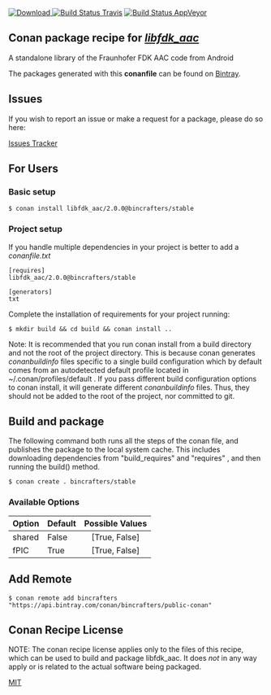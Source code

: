 [![Download](https://api.bintray.com/packages/bincrafters/public-conan/libfdk_aac%3Abincrafters/images/download.svg) ](https://bintray.com/bincrafters/public-conan/libfdk_aac%3Abincrafters/_latestVersion)
[![Build Status Travis](https://travis-ci.com/bincrafters/conan-libfdk_aac.svg?branch=stable%2F2.0.0)](https://travis-ci.com/bincrafters/conan-libfdk_aac)
[![Build Status AppVeyor](https://ci.appveyor.com/api/projects/status/github/bincrafters/conan-libfdk_aac?branch=stable%2F2.0.0&svg=true)](https://ci.appveyor.com/project/bincrafters/conan-libfdk_aac)

## Conan package recipe for [*libfdk_aac*](https://sourceforge.net/projects/opencore-amr/)

A standalone library of the Fraunhofer FDK AAC code from Android

The packages generated with this **conanfile** can be found on [Bintray](https://bintray.com/bincrafters/public-conan/libfdk_aac%3Abincrafters).


## Issues

If you wish to report an issue or make a request for a package, please do so here:

[Issues Tracker](https://github.com/bincrafters/community/issues)


## For Users

### Basic setup

    $ conan install libfdk_aac/2.0.0@bincrafters/stable

### Project setup

If you handle multiple dependencies in your project is better to add a *conanfile.txt*

    [requires]
    libfdk_aac/2.0.0@bincrafters/stable

    [generators]
    txt

Complete the installation of requirements for your project running:

    $ mkdir build && cd build && conan install ..

Note: It is recommended that you run conan install from a build directory and not the root of the project directory.  This is because conan generates *conanbuildinfo* files specific to a single build configuration which by default comes from an autodetected default profile located in ~/.conan/profiles/default .  If you pass different build configuration options to conan install, it will generate different *conanbuildinfo* files.  Thus, they should not be added to the root of the project, nor committed to git.


## Build and package

The following command both runs all the steps of the conan file, and publishes the package to the local system cache.  This includes downloading dependencies from "build_requires" and "requires" , and then running the build() method.

    $ conan create . bincrafters/stable


### Available Options
| Option        | Default | Possible Values  |
| ------------- |:----------------- |:------------:|
| shared      | False |  [True, False] |
| fPIC      | True |  [True, False] |


## Add Remote

    $ conan remote add bincrafters "https://api.bintray.com/conan/bincrafters/public-conan"


## Conan Recipe License

NOTE: The conan recipe license applies only to the files of this recipe, which can be used to build and package libfdk_aac.
It does *not* in any way apply or is related to the actual software being packaged.

[MIT](https://github.com/feliwir/conan-libfdk_aac/blob/stable/2.0.0/LICENSE.md)

